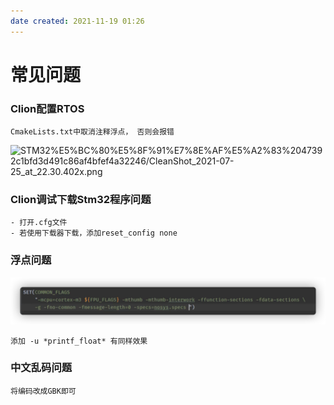 ```yaml
---
date created: 2021-11-19 01:26
---
```


# 常见问题

### Clion配置RTOS


```ad-warning
CmakeLists.txt中取消注释浮点， 否则会报错
```

  ![STM32%E5%BC%80%E5%8F%91%E7%8E%AF%E5%A2%83%2047392c1bfd3d491c86af4bfef4a32246/CleanShot_2021-07-25_at_22.30.402x.png](CleanShot_2021-07-25_at_22.30.402x.png)

### Clion调试下载Stm32程序问题

```ad-info
- 打开.cfg文件
- 若使用下载器下载，添加reset_config none
```

### 浮点问题

![%E5%B8%B8%E7%94%A8%E4%BB%A3%E7%A0%81%20597282924f324ea39c581b57dbf9a732/Untitled.png](Embedding/Micro%20Controller/STM32/HAL库/常见问题/Untitled.png)

```ad-tip
添加 -u *printf_float* 有同样效果
```

### 中文乱码问题

```ad-note
将编码改成GBK即可
```

